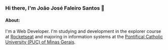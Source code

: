 ### Hi there, I'm João José Faleiro Santos  👋

#### About:
I'm a Web Developer. I'm studying and development in the explorer course at [Rocketseat](https://www.rocketseat.com.br/) and majoring in information systems at the [Pontifical Catholic University (PUC) of Minas Gerais](https://www.pucminas.br/destaques/Paginas/default.aspx).
